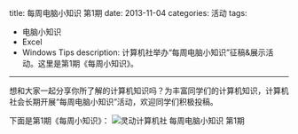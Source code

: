 title: 每周电脑小知识 第1期
date: 2013-11-04
categories: 活动
tags: 
- 电脑小知识
- Excel
- Windows Tips
description: 计算机社举办“每周电脑小知识”征稿&展示活动。这里是第1期《每周小知识》。
---

想和大家一起分享你所了解的计算机知识吗？为丰富同学们的计算机知识，计算机社会长期开展“每周电脑小知识”活动，欢迎同学们积极投稿。

下面是第1期《每周小知识》：
![灵动计算机社 每周电脑小知识 第1期](http://cptsct.qiniudn.com/weekly_tips/01.png)